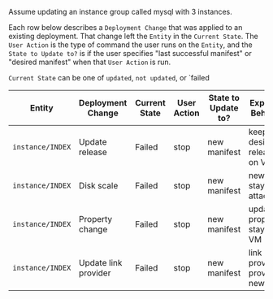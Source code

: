 Assume updating an instance group called mysql with 3 instances.

Each row below describes a `Deployment Change` that was applied to an existing deployment. That change left the `Entity` in the `Current State`. The `User Action` is the type of command the user runs on the `Entity`, and the `State to Update to?` is if the user specifies "last successful manifest" or "desired manifest" when that `User Action` is run.

`Current State` can be one of `updated`, `not updated`, or `failed

Entity | Deployment Change | Current State | User Action | State to Update to? | Expected Behavior
-------|---------------|-------|-------------|--------------------|-------------------
`instance/INDEX` | Update release | Failed | stop | new manifest | keep desired release on VM
`instance/INDEX` | Disk scale | Failed | stop | new manifest | new disk stays attached
`instance/INDEX` | Property change | Failed | stop | new manifest | updated properties stay on VM
`instance/INDEX` | Update link provider | Failed | stop | new manifest | link provider provides new link

